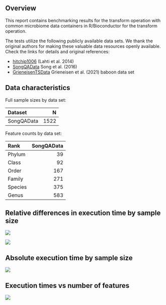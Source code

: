Overview
--------

This report contains benchmarking results for the transform operation
with common microbiome data containers in R/Bioconductor for the
transform operation.

The tests utilize the following publicly available data sets. We thank
the original authors for making these valuable data resources openly
available. Check the links for details and original references:

-   [hitchip1006](https://github.com/microbiome/miaTime/blob/master/R/data.R)
    (Lahti et al. 2014)
-   [SongQAData](https://microbiome.github.io/microbiomeDataSets/reference/SongQAData.html)
    Song et al. (2016)
-   [GrieneisenTSData](https://microbiome.github.io/microbiomeDataSets/reference/GrieneisenTSData.html)
    Grieneisen et al. (2021) baboon data set

Data characteristics
--------------------

Full sample sizes by data set:

<table>
<thead>
<tr class="header">
<th style="text-align: left;">Dataset</th>
<th style="text-align: right;">N</th>
</tr>
</thead>
<tbody>
<tr class="odd">
<td style="text-align: left;">SongQAData</td>
<td style="text-align: right;">1522</td>
</tr>
</tbody>
</table>

Feature counts by data set:

<table>
<thead>
<tr class="header">
<th style="text-align: left;">Rank</th>
<th style="text-align: right;">SongQAData</th>
</tr>
</thead>
<tbody>
<tr class="odd">
<td style="text-align: left;">Phylum</td>
<td style="text-align: right;">39</td>
</tr>
<tr class="even">
<td style="text-align: left;">Class</td>
<td style="text-align: right;">92</td>
</tr>
<tr class="odd">
<td style="text-align: left;">Order</td>
<td style="text-align: right;">167</td>
</tr>
<tr class="even">
<td style="text-align: left;">Family</td>
<td style="text-align: right;">271</td>
</tr>
<tr class="odd">
<td style="text-align: left;">Species</td>
<td style="text-align: right;">375</td>
</tr>
<tr class="even">
<td style="text-align: left;">Genus</td>
<td style="text-align: right;">583</td>
</tr>
</tbody>
</table>

Relative differences in execution time by sample size
-----------------------------------------------------

![](figs/whichmethod_first_ratio.png)

![](figs/whichmethod_second_ratio.png)

Absolute execution time by sample size
--------------------------------------

![](figs/whichmethod_abs_by_time.png)

Execution times vs number of features
-------------------------------------

![](figs/whichmethod_multi_ex_time.png)
